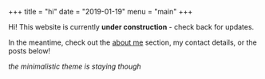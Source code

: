 +++
title = "hi"
date = "2019-01-19"
menu = "main"
+++

Hi! This website is currently **under construction** - check back for updates.

In the meantime, check out the [about me](./about) section,
my contact details, or the posts below!

_the minimalistic theme is staying though_